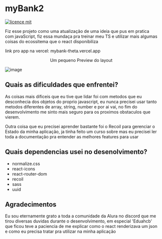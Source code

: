 # myBank2
 
[![licence mit](https://img.shields.io/badge/licence-MIT-blue.svg)](./LICENSE)

Fiz esse projeto como uma atualização de uma ideia que pus em pratica com javaScript, fiz essa mundaça pra treinar meu TS e utilizar mais algumas coisas do ecossitema que o react disponibiliza

link pro app na vercel: mybank-theta.vercel.app

<p align="center">
Um pequeno Preview do layout
</p>

![image](https://user-images.githubusercontent.com/103132957/196081773-dc736498-3a79-4ee3-a15a-a33da8a80273.png)


## Quais as dificuldades que enfrentei?

As coisas mais dificeis que eu tive que lidar foi com metodos que eu desconhecia dos objetos do proprio javascript, eu nunca precisei usar tanto metodos diferentes de array, string, number e por ai vai, no fim do desenvolvimento me sinto mais seguro para os proximos obstaculos que vierem.

Outra coisa que eu precisei aprender bastante foi o Recoil para gerenciar o Estado da minha aplicação, ja tinha feito um curso sobre mas eu precisei ler toda a documentação pra entender as melhores features para usar
## Quais dependencias usei no desenolvimento?

<ul>
  <li>normalize.css</li>
  <li>react-icons</li>
  <li>react-router-dom</li>
  <li>recoil</li>
  <li>sass</li>
  <li>uuid</li>
</ul>
       
## Agradecimentos

Eu sou eternamente grato a toda a comunidade da Alura no discord que me tirou diversas duvidas durante o desenvolvimento, em especial 'Eduahcb' que ficou teve a paciencia de me explicar como o react renderizava um json e como eu precisa tratar pra utilizar na minha aplicação
